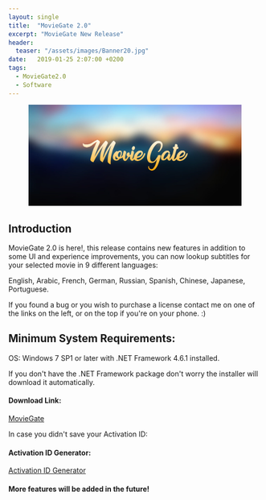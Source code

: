 ```yaml
---
layout: single
title:  "MovieGate 2.0"
excerpt: "MovieGate New Release"
header:
  teaser: "/assets/images/Banner20.jpg"
date:   2019-01-25 2:07:00 +0200
tags:
  - MovieGate2.0 
  - Software
---
```

 
<figure>
	<a href=""><img src="/assets/images/Banner.jpg"></a>
</figure>

## Introduction


MovieGate 2.0 is here!, this release contains new features in addition to some UI and experience improvements,
you can now lookup subtitles for your selected movie in 9 different languages:

English, 
Arabic, 
French, 
German, 
Russian, 
Spanish, 
Chinese, 
Japanese, 
Portuguese.

If you found a bug or you wish to purchase a license contact me on one of the links on the left, or on the top if you're on your phone. :)

## Minimum System Requirements:

OS: Windows 7 SP1 or later with .NET Framework 4.6.1 installed.

If you don't have the .NET Framework package don't worry the installer will download it automatically.


#### Download Link:


[MovieGate](https://github.com/hmz777/MovieGate/releases/download/2.0/MovieGateSetup.exe)


In case you didn't save your Activation ID:

#### Activation ID Generator:

[Activation ID Generator](https://github.com/hmz777/MovieGate/releases/download/1.0/Activation.ID.Generator.exe)

#### More features will be added in the future!






